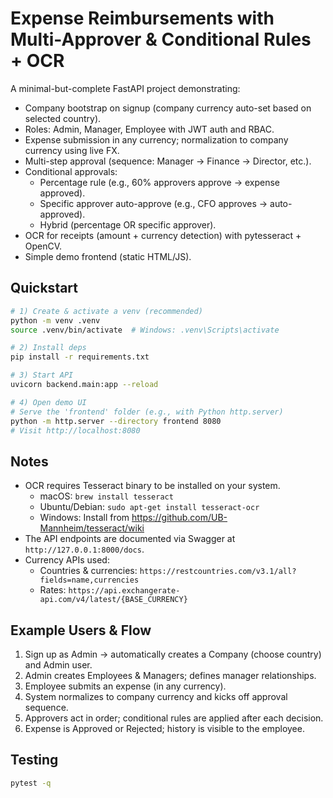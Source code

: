 # Expense Reimbursements with Multi-Approver & Conditional Rules + OCR

A minimal-but-complete FastAPI project demonstrating:

- Company bootstrap on signup (company currency auto-set based on selected country).
- Roles: Admin, Manager, Employee with JWT auth and RBAC.
- Expense submission in any currency; normalization to company currency using live FX.
- Multi-step approval (sequence: Manager → Finance → Director, etc.).
- Conditional approvals:
  - Percentage rule (e.g., 60% approvers approve → expense approved).
  - Specific approver auto-approve (e.g., CFO approves → auto-approved).
  - Hybrid (percentage OR specific approver).
- OCR for receipts (amount + currency detection) with pytesseract + OpenCV.
- Simple demo frontend (static HTML/JS).

## Quickstart

```bash
# 1) Create & activate a venv (recommended)
python -m venv .venv
source .venv/bin/activate  # Windows: .venv\Scripts\activate

# 2) Install deps
pip install -r requirements.txt

# 3) Start API
uvicorn backend.main:app --reload

# 4) Open demo UI
# Serve the 'frontend' folder (e.g., with Python http.server)
python -m http.server --directory frontend 8080
# Visit http://localhost:8080
```

## Notes

- OCR requires Tesseract binary to be installed on your system.
  - macOS: `brew install tesseract`
  - Ubuntu/Debian: `sudo apt-get install tesseract-ocr`
  - Windows: Install from https://github.com/UB-Mannheim/tesseract/wiki
- The API endpoints are documented via Swagger at `http://127.0.0.1:8000/docs`.
- Currency APIs used:
  - Countries & currencies: `https://restcountries.com/v3.1/all?fields=name,currencies`
  - Rates: `https://api.exchangerate-api.com/v4/latest/{BASE_CURRENCY}`

## Example Users & Flow

1. Sign up as Admin → automatically creates a Company (choose country) and Admin user.
2. Admin creates Employees & Managers; defines manager relationships.
3. Employee submits an expense (in any currency).
4. System normalizes to company currency and kicks off approval sequence.
5. Approvers act in order; conditional rules are applied after each decision.
6. Expense is Approved or Rejected; history is visible to the employee.

## Testing

```bash
pytest -q
```
